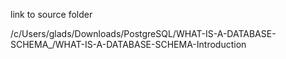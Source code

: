 link to source folder

/c/Users/glads/Downloads/PostgreSQL/WHAT-IS-A-DATABASE-SCHEMA_/WHAT-IS-A-DATABASE-SCHEMA-Introduction
